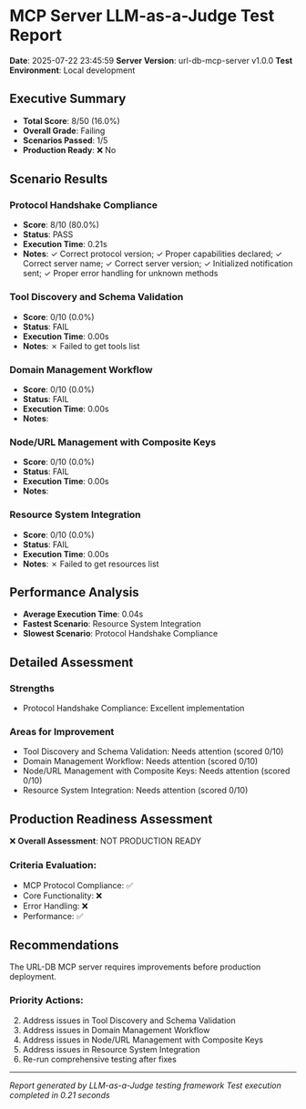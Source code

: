 # MCP Server LLM-as-a-Judge Test Report

**Date**: 2025-07-22 23:45:59
**Server Version**: url-db-mcp-server v1.0.0
**Test Environment**: Local development

## Executive Summary

- **Total Score**: 8/50 (16.0%)
- **Overall Grade**: Failing
- **Scenarios Passed**: 1/5
- **Production Ready**: ❌ No

## Scenario Results

### Protocol Handshake Compliance
- **Score**: 8/10 (80.0%)
- **Status**: PASS
- **Execution Time**: 0.21s
- **Notes**: ✓ Correct protocol version; ✓ Proper capabilities declared; ✓ Correct server name; ✓ Correct server version; ✓ Initialized notification sent; ✓ Proper error handling for unknown methods

### Tool Discovery and Schema Validation
- **Score**: 0/10 (0.0%)
- **Status**: FAIL
- **Execution Time**: 0.00s
- **Notes**: ✗ Failed to get tools list

### Domain Management Workflow
- **Score**: 0/10 (0.0%)
- **Status**: FAIL
- **Execution Time**: 0.00s
- **Notes**: 

### Node/URL Management with Composite Keys
- **Score**: 0/10 (0.0%)
- **Status**: FAIL
- **Execution Time**: 0.00s
- **Notes**: 

### Resource System Integration
- **Score**: 0/10 (0.0%)
- **Status**: FAIL
- **Execution Time**: 0.00s
- **Notes**: ✗ Failed to get resources list

## Performance Analysis

- **Average Execution Time**: 0.04s
- **Fastest Scenario**: Resource System Integration
- **Slowest Scenario**: Protocol Handshake Compliance

## Detailed Assessment

### Strengths
- Protocol Handshake Compliance: Excellent implementation

### Areas for Improvement
- Tool Discovery and Schema Validation: Needs attention (scored 0/10)
- Domain Management Workflow: Needs attention (scored 0/10)
- Node/URL Management with Composite Keys: Needs attention (scored 0/10)
- Resource System Integration: Needs attention (scored 0/10)

## Production Readiness Assessment

❌ **Overall Assessment**: NOT PRODUCTION READY

### Criteria Evaluation:
- MCP Protocol Compliance: ✅
- Core Functionality: ❌
- Error Handling: ❌
- Performance: ✅

## Recommendations

The URL-DB MCP server requires improvements before production deployment.

### Priority Actions:
2. Address issues in Tool Discovery and Schema Validation
2. Address issues in Domain Management Workflow
2. Address issues in Node/URL Management with Composite Keys
2. Address issues in Resource System Integration
3. Re-run comprehensive testing after fixes

---
*Report generated by LLM-as-a-Judge testing framework*
*Test execution completed in 0.21 seconds*
